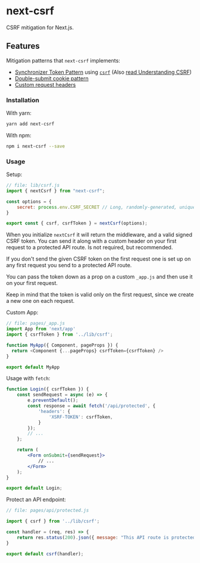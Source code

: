 # next-csrf

CSRF mitigation for Next.js.

## Features

Mitigation patterns that `next-csrf` implements:

* [Synchronizer Token Pattern](https://cheatsheetseries.owasp.org/cheatsheets/Cross-Site_Request_Forgery_Prevention_Cheat_Sheet.html#synchronizer-token-pattern) using [`csrf`](https://github.com/pillarjs/csrf) (Also [read Understanding CSRF](https://github.com/pillarjs/understanding-csrf#csrf-tokens))
* [Double-submit cookie pattern](https://cheatsheetseries.owasp.org/cheatsheets/Cross-Site_Request_Forgery_Prevention_Cheat_Sheet.html#double-submit-cookie)
* [Custom request headers](https://cheatsheetseries.owasp.org/cheatsheets/Cross-Site_Request_Forgery_Prevention_Cheat_Sheet.html#use-of-custom-request-headers)

### Installation

With yarn:

```bash
yarn add next-csrf
```

With npm:

```bash
npm i next-csrf --save
```

### Usage

Setup:

```js
// file: lib/csrf.js
import { nextCsrf } from "next-csrf";

const options = {
    secret: process.env.CSRF_SECRET // Long, randomly-generated, unique, and unpredictable value
}

export const { csrf, csrfToken } = nextCsrf(options);
```

When you initialize `nextCsrf` it will return the middleware, and a valid signed CSRF token. You can send it along with a custom header on your first request to a protected API route. Is not required, but recommended.

If you don't send the given CSRF token on the first request one is set up on any first request you send to a protected API route.

You can pass the token down as a prop on a custom `_app.js` and then use it on your first request.

Keep in mind that the token is valid only on the first request, since we create a new one on each request.

Custom App:

```js
// file: pages/_app.js
import App from 'next/app'
import { csrfToken } from '../lib/csrf';

function MyApp({ Component, pageProps }) {
  return <Component {...pageProps} csrfToken={csrfToken} />
}

export default MyApp
```

Usage with `fetch`:

```jsx
function Login({ csrfToken }) {
    const sendRequest = async (e) => {
        e.preventDefault(); 
        const response = await fetch('/api/protected', {
            'headers': {
                'XSRF-TOKEN': csrfToken,
            }
        });
        // ...
    };

    return (
        <Form onSubmit={sendRequest}>
            // ...
        </Form>
    );
}

export default Login;
```

Protect an API endpoint:

```js
// file: pages/api/protected.js

import { csrf } from '../lib/csrf';

const handler = (req, res) => {
    return res.status(200).json({ message: "This API route is protected."})
}

export default csrf(handler);
```
